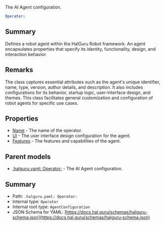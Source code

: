 <!--
title: Operator
description: The AI Agent configuration.
version: 1.40.6-beta.12
generated: true
date: 2025-04-28
node: This file is generated by the command-line program: `halguru manual -c -m`
-->


The AI Agent configuration.

```yaml
Operator:
```

## Summary

Defines a robot agent within the HalGuru Robot framework. An agent encapsulates properties that specify its identity, functionality, design, and interaction behavior.

## Remarks

The class captures essential attributes such as the agent's unique identifier, name, type, version, author details, and description. It also includes configurations for its behavior, startup logic, user-interface design, and themes. This class facilitates general customization and configuration of robot agents for specific use cases.

## Properties

* [Name]((halguru)-operator-name.md) - The name of the operator.
* [UI]((halguru)-operator-ui.md) - The user interface design configuration for the agent.
* [Features]((halguru)-operator-features.md) - The features and capabilities of the agent.

## Parent models

* [.halguru.yaml: Operator:]((halguru)-operator.md) - The AI Agent configuration.

## Summary

* Path: `.halguru.yaml: Operator:`
* Internal type: `Operator`
* Internal root type: `AgentConfiguration`
* JSON Schema for YAML: [https://docs.hal.guru/schemas/halguru-schema.json](https://docs.hal.guru/schemas/halguru-schema.json)
